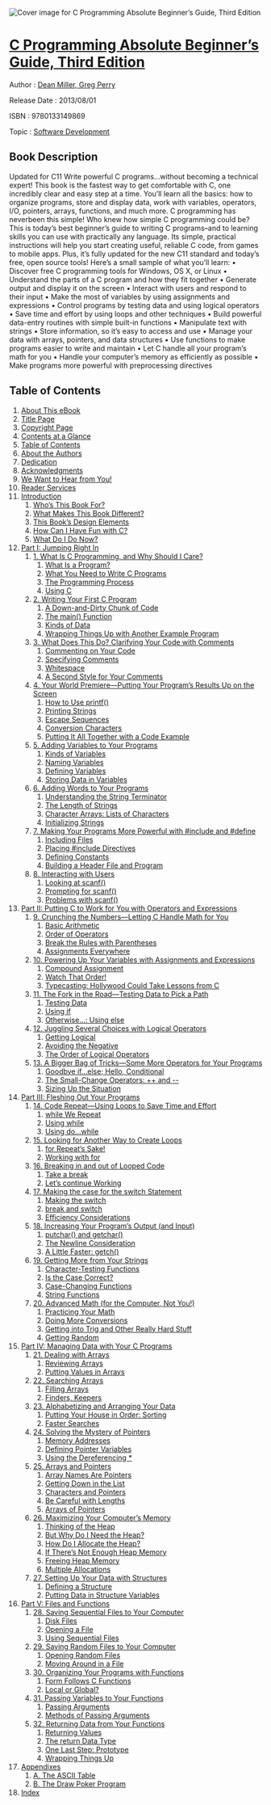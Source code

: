 ![Cover image for C Programming Absolute Beginner’s Guide, Third Edition](https://imgdetail.ebookreading.net/cover/cover/software_development/EB9780133149869.jpg)

[C Programming Absolute Beginner’s Guide, Third Edition](https://ebookreading.net/view/book/C+Programming+Absolute+Beginner%E2%80%99s+Guide%2C+Third+Edition-EB9780133149869_1.html "C Programming Absolute Beginner’s Guide, Third Edition")
====================================================================================================================

Author : [Dean Miller](https://ebookreading.net/search/author/Dean+Miller),[ Greg Perry](https://ebookreading.net/search/author/+Greg+Perry)

Release Date : 2013/08/01

ISBN : 9780133149869

Topic : [Software Development](https://ebookreading.net/search/category/software-development)

Book Description
-----------------

Updated for C11
Write powerful C programs…without becoming a technical expert! This book is the fastest way to get comfortable with C, one incredibly clear and easy step at a time. You’ll learn all the basics: how to organize programs, store and display data, work with variables, operators, I/O, pointers, arrays, functions, and much more. C programming has neverbeen this simple!
Who knew how simple C programming could be?
This is today’s best beginner’s guide to writing C programs–and to learning skills you can use with practically any language. Its simple, practical instructions will help you start creating useful, reliable C code, from games to mobile apps. Plus, it’s fully updated for the new C11 standard and today’s free, open source tools! Here’s a small sample of what you’ll learn:
• Discover free C programming tools for Windows, OS X, or Linux
• Understand the parts of a C program and how they fit together
• Generate output and display it on the screen
• Interact with users and respond to their input
• Make the most of variables by using assignments and expressions
• Control programs by testing data and using logical operators
• Save time and effort by using loops and other techniques
• Build powerful data-entry routines with simple built-in functions
• Manipulate text with strings
• Store information, so it’s easy to access and use
• Manage your data with arrays, pointers, and data structures
• Use functions to make programs easier to write and maintain
• Let C handle all your program’s math for you
• Handle your computer’s memory as efficiently as possible
• Make programs more powerful with preprocessing directives
              
Table of Contents
-----------------

1. [About This eBook](https://ebookreading.net/view/book/C+Programming+Absolute+Beginner%E2%80%99s+Guide%2C+Third+Edition-EB9780133149869_1.html)
1. [Title Page](https://ebookreading.net/view/book/C+Programming+Absolute+Beginner%E2%80%99s+Guide%2C+Third+Edition-EB9780133149869_3.html)
1. [Copyright Page](https://ebookreading.net/view/book/C+Programming+Absolute+Beginner%E2%80%99s+Guide%2C+Third+Edition-EB9780133149869_4.html)
1. [Contents at a Glance](https://ebookreading.net/view/book/C+Programming+Absolute+Beginner%E2%80%99s+Guide%2C+Third+Edition-EB9780133149869_5.html)
1. [Table of Contents](https://ebookreading.net/view/book/C+Programming+Absolute+Beginner%E2%80%99s+Guide%2C+Third+Edition-EB9780133149869_6.html)
1. [About the Authors](https://ebookreading.net/view/book/C+Programming+Absolute+Beginner%E2%80%99s+Guide%2C+Third+Edition-EB9780133149869_7.html)
1. [Dedication](https://ebookreading.net/view/book/C+Programming+Absolute+Beginner%E2%80%99s+Guide%2C+Third+Edition-EB9780133149869_8.html)
1. [Acknowledgments](https://ebookreading.net/view/book/C+Programming+Absolute+Beginner%E2%80%99s+Guide%2C+Third+Edition-EB9780133149869_9.html)
1. [We Want to Hear from You!](https://ebookreading.net/view/book/C+Programming+Absolute+Beginner%E2%80%99s+Guide%2C+Third+Edition-EB9780133149869_10.html)
1. [Reader Services](https://ebookreading.net/view/book/C+Programming+Absolute+Beginner%E2%80%99s+Guide%2C+Third+Edition-EB9780133149869_11.html)
1. [Introduction](https://ebookreading.net/view/book/C+Programming+Absolute+Beginner%E2%80%99s+Guide%2C+Third+Edition-EB9780133149869_12.html)
    1. [Who’s This Book For?](https://ebookreading.net/view/book/C+Programming+Absolute+Beginner%E2%80%99s+Guide%2C+Third+Edition-EB9780133149869_12.html#ch00lev1sec1)
    1. [What Makes This Book Different?](https://ebookreading.net/view/book/C+Programming+Absolute+Beginner%E2%80%99s+Guide%2C+Third+Edition-EB9780133149869_12.html#ch00lev1sec2)
    1. [This Book’s Design Elements](https://ebookreading.net/view/book/C+Programming+Absolute+Beginner%E2%80%99s+Guide%2C+Third+Edition-EB9780133149869_12.html#ch00lev1sec3)
    1. [How Can I Have Fun with C?](https://ebookreading.net/view/book/C+Programming+Absolute+Beginner%E2%80%99s+Guide%2C+Third+Edition-EB9780133149869_12.html#ch00lev1sec4)
    1. [What Do I Do Now?](https://ebookreading.net/view/book/C+Programming+Absolute+Beginner%E2%80%99s+Guide%2C+Third+Edition-EB9780133149869_12.html#ch00lev1sec5)
1. [Part I: Jumping Right In](https://ebookreading.net/view/book/C+Programming+Absolute+Beginner%E2%80%99s+Guide%2C+Third+Edition-EB9780133149869_13.html)
    1. [1. What Is C Programming, and Why Should I Care?](https://ebookreading.net/view/book/C+Programming+Absolute+Beginner%E2%80%99s+Guide%2C+Third+Edition-EB9780133149869_14.html)
        1. [What Is a Program?](https://ebookreading.net/view/book/C+Programming+Absolute+Beginner%E2%80%99s+Guide%2C+Third+Edition-EB9780133149869_14.html#ch01lev1sec1)
        1. [What You Need to Write C Programs](https://ebookreading.net/view/book/C+Programming+Absolute+Beginner%E2%80%99s+Guide%2C+Third+Edition-EB9780133149869_14.html#ch01lev1sec2)
        1. [The Programming Process](https://ebookreading.net/view/book/C+Programming+Absolute+Beginner%E2%80%99s+Guide%2C+Third+Edition-EB9780133149869_14.html#ch01lev1sec3)
        1. [Using C](https://ebookreading.net/view/book/C+Programming+Absolute+Beginner%E2%80%99s+Guide%2C+Third+Edition-EB9780133149869_14.html#ch01lev1sec4)
    1. [2. Writing Your First C Program](https://ebookreading.net/view/book/C+Programming+Absolute+Beginner%E2%80%99s+Guide%2C+Third+Edition-EB9780133149869_15.html)
        1. [A Down-and-Dirty Chunk of Code](https://ebookreading.net/view/book/C+Programming+Absolute+Beginner%E2%80%99s+Guide%2C+Third+Edition-EB9780133149869_15.html#ch02lev1sec1)
        1. [The main() Function](https://ebookreading.net/view/book/C+Programming+Absolute+Beginner%E2%80%99s+Guide%2C+Third+Edition-EB9780133149869_15.html#ch02lev1sec2)
        1. [Kinds of Data](https://ebookreading.net/view/book/C+Programming+Absolute+Beginner%E2%80%99s+Guide%2C+Third+Edition-EB9780133149869_15.html#ch02lev1sec3)
        1. [Wrapping Things Up with Another Example Program](https://ebookreading.net/view/book/C+Programming+Absolute+Beginner%E2%80%99s+Guide%2C+Third+Edition-EB9780133149869_15.html#ch02lev1sec4)
    1. [3. What Does This Do? Clarifying Your Code with Comments](https://ebookreading.net/view/book/C+Programming+Absolute+Beginner%E2%80%99s+Guide%2C+Third+Edition-EB9780133149869_16.html)
        1. [Commenting on Your Code](https://ebookreading.net/view/book/C+Programming+Absolute+Beginner%E2%80%99s+Guide%2C+Third+Edition-EB9780133149869_16.html#ch03lev1sec1)
        1. [Specifying Comments](https://ebookreading.net/view/book/C+Programming+Absolute+Beginner%E2%80%99s+Guide%2C+Third+Edition-EB9780133149869_16.html#ch03lev1sec2)
        1. [Whitespace](https://ebookreading.net/view/book/C+Programming+Absolute+Beginner%E2%80%99s+Guide%2C+Third+Edition-EB9780133149869_16.html#ch03lev1sec3)
        1. [A Second Style for Your Comments](https://ebookreading.net/view/book/C+Programming+Absolute+Beginner%E2%80%99s+Guide%2C+Third+Edition-EB9780133149869_16.html#ch03lev1sec4)
    1. [4. Your World Premiere—Putting Your Program’s Results Up on the Screen](https://ebookreading.net/view/book/C+Programming+Absolute+Beginner%E2%80%99s+Guide%2C+Third+Edition-EB9780133149869_17.html)
        1. [How to Use printf()](https://ebookreading.net/view/book/C+Programming+Absolute+Beginner%E2%80%99s+Guide%2C+Third+Edition-EB9780133149869_17.html#ch04lev1sec1)
        1. [Printing Strings](https://ebookreading.net/view/book/C+Programming+Absolute+Beginner%E2%80%99s+Guide%2C+Third+Edition-EB9780133149869_17.html#ch04lev1sec2)
        1. [Escape Sequences](https://ebookreading.net/view/book/C+Programming+Absolute+Beginner%E2%80%99s+Guide%2C+Third+Edition-EB9780133149869_17.html#ch04lev1sec3)
        1. [Conversion Characters](https://ebookreading.net/view/book/C+Programming+Absolute+Beginner%E2%80%99s+Guide%2C+Third+Edition-EB9780133149869_17.html#ch04lev1sec4)
        1. [Putting It All Together with a Code Example](https://ebookreading.net/view/book/C+Programming+Absolute+Beginner%E2%80%99s+Guide%2C+Third+Edition-EB9780133149869_17.html#ch04lev1sec5)
    1. [5. Adding Variables to Your Programs](https://ebookreading.net/view/book/C+Programming+Absolute+Beginner%E2%80%99s+Guide%2C+Third+Edition-EB9780133149869_18.html)
        1. [Kinds of Variables](https://ebookreading.net/view/book/C+Programming+Absolute+Beginner%E2%80%99s+Guide%2C+Third+Edition-EB9780133149869_18.html#ch05lev1sec1)
        1. [Naming Variables](https://ebookreading.net/view/book/C+Programming+Absolute+Beginner%E2%80%99s+Guide%2C+Third+Edition-EB9780133149869_18.html#ch05lev1sec2)
        1. [Defining Variables](https://ebookreading.net/view/book/C+Programming+Absolute+Beginner%E2%80%99s+Guide%2C+Third+Edition-EB9780133149869_18.html#ch05lev1sec3)
        1. [Storing Data in Variables](https://ebookreading.net/view/book/C+Programming+Absolute+Beginner%E2%80%99s+Guide%2C+Third+Edition-EB9780133149869_18.html#ch05lev1sec4)
    1. [6. Adding Words to Your Programs](https://ebookreading.net/view/book/C+Programming+Absolute+Beginner%E2%80%99s+Guide%2C+Third+Edition-EB9780133149869_19.html)
        1. [Understanding the String Terminator](https://ebookreading.net/view/book/C+Programming+Absolute+Beginner%E2%80%99s+Guide%2C+Third+Edition-EB9780133149869_19.html#ch06lev1sec1)
        1. [The Length of Strings](https://ebookreading.net/view/book/C+Programming+Absolute+Beginner%E2%80%99s+Guide%2C+Third+Edition-EB9780133149869_19.html#ch06lev1sec2)
        1. [Character Arrays: Lists of Characters](https://ebookreading.net/view/book/C+Programming+Absolute+Beginner%E2%80%99s+Guide%2C+Third+Edition-EB9780133149869_19.html#ch06lev1sec3)
        1. [Initializing Strings](https://ebookreading.net/view/book/C+Programming+Absolute+Beginner%E2%80%99s+Guide%2C+Third+Edition-EB9780133149869_19.html#ch06lev1sec4)
    1. [7. Making Your Programs More Powerful with #include and #define](https://ebookreading.net/view/book/C+Programming+Absolute+Beginner%E2%80%99s+Guide%2C+Third+Edition-EB9780133149869_20.html)
        1. [Including Files](https://ebookreading.net/view/book/C+Programming+Absolute+Beginner%E2%80%99s+Guide%2C+Third+Edition-EB9780133149869_20.html#ch07lev1sec1)
        1. [Placing #include Directives](https://ebookreading.net/view/book/C+Programming+Absolute+Beginner%E2%80%99s+Guide%2C+Third+Edition-EB9780133149869_20.html#ch07lev1sec2)
        1. [Defining Constants](https://ebookreading.net/view/book/C+Programming+Absolute+Beginner%E2%80%99s+Guide%2C+Third+Edition-EB9780133149869_20.html#ch07lev1sec3)
        1. [Building a Header File and Program](https://ebookreading.net/view/book/C+Programming+Absolute+Beginner%E2%80%99s+Guide%2C+Third+Edition-EB9780133149869_20.html#ch07lev1sec4)
    1. [8. Interacting with Users](https://ebookreading.net/view/book/C+Programming+Absolute+Beginner%E2%80%99s+Guide%2C+Third+Edition-EB9780133149869_21.html)
        1. [Looking at scanf()](https://ebookreading.net/view/book/C+Programming+Absolute+Beginner%E2%80%99s+Guide%2C+Third+Edition-EB9780133149869_21.html#ch08lev1sec1)
        1. [Prompting for scanf()](https://ebookreading.net/view/book/C+Programming+Absolute+Beginner%E2%80%99s+Guide%2C+Third+Edition-EB9780133149869_21.html#ch08lev1sec2)
        1. [Problems with scanf()](https://ebookreading.net/view/book/C+Programming+Absolute+Beginner%E2%80%99s+Guide%2C+Third+Edition-EB9780133149869_21.html#ch08lev1sec3)
1. [Part II: Putting C to Work for You with Operators and Expressions](https://ebookreading.net/view/book/C+Programming+Absolute+Beginner%E2%80%99s+Guide%2C+Third+Edition-EB9780133149869_22.html)
    1. [9. Crunching the Numbers—Letting C Handle Math for You](https://ebookreading.net/view/book/C+Programming+Absolute+Beginner%E2%80%99s+Guide%2C+Third+Edition-EB9780133149869_23.html)
        1. [Basic Arithmetic](https://ebookreading.net/view/book/C+Programming+Absolute+Beginner%E2%80%99s+Guide%2C+Third+Edition-EB9780133149869_23.html#ch09lev1sec1)
        1. [Order of Operators](https://ebookreading.net/view/book/C+Programming+Absolute+Beginner%E2%80%99s+Guide%2C+Third+Edition-EB9780133149869_23.html#ch09lev1sec2)
        1. [Break the Rules with Parentheses](https://ebookreading.net/view/book/C+Programming+Absolute+Beginner%E2%80%99s+Guide%2C+Third+Edition-EB9780133149869_23.html#ch09lev1sec3)
        1. [Assignments Everywhere](https://ebookreading.net/view/book/C+Programming+Absolute+Beginner%E2%80%99s+Guide%2C+Third+Edition-EB9780133149869_23.html#ch09lev1sec4)
    1. [10. Powering Up Your Variables with Assignments and Expressions](https://ebookreading.net/view/book/C+Programming+Absolute+Beginner%E2%80%99s+Guide%2C+Third+Edition-EB9780133149869_24.html)
        1. [Compound Assignment](https://ebookreading.net/view/book/C+Programming+Absolute+Beginner%E2%80%99s+Guide%2C+Third+Edition-EB9780133149869_24.html#ch10lev1sec1)
        1. [Watch That Order!](https://ebookreading.net/view/book/C+Programming+Absolute+Beginner%E2%80%99s+Guide%2C+Third+Edition-EB9780133149869_24.html#ch10lev1sec2)
        1. [Typecasting: Hollywood Could Take Lessons from C](https://ebookreading.net/view/book/C+Programming+Absolute+Beginner%E2%80%99s+Guide%2C+Third+Edition-EB9780133149869_24.html#ch10lev1sec3)
    1. [11. The Fork in the Road—Testing Data to Pick a Path](https://ebookreading.net/view/book/C+Programming+Absolute+Beginner%E2%80%99s+Guide%2C+Third+Edition-EB9780133149869_25.html)
        1. [Testing Data](https://ebookreading.net/view/book/C+Programming+Absolute+Beginner%E2%80%99s+Guide%2C+Third+Edition-EB9780133149869_25.html#ch11lev1sec1)
        1. [Using if](https://ebookreading.net/view/book/C+Programming+Absolute+Beginner%E2%80%99s+Guide%2C+Third+Edition-EB9780133149869_25.html#ch11lev1sec2)
        1. [Otherwise...: Using else](https://ebookreading.net/view/book/C+Programming+Absolute+Beginner%E2%80%99s+Guide%2C+Third+Edition-EB9780133149869_25.html#ch11lev1sec3)
    1. [12. Juggling Several Choices with Logical Operators](https://ebookreading.net/view/book/C+Programming+Absolute+Beginner%E2%80%99s+Guide%2C+Third+Edition-EB9780133149869_26.html)
        1. [Getting Logical](https://ebookreading.net/view/book/C+Programming+Absolute+Beginner%E2%80%99s+Guide%2C+Third+Edition-EB9780133149869_26.html#ch12lev1sec1)
        1. [Avoiding the Negative](https://ebookreading.net/view/book/C+Programming+Absolute+Beginner%E2%80%99s+Guide%2C+Third+Edition-EB9780133149869_26.html#ch12lev1sec2)
        1. [The Order of Logical Operators](https://ebookreading.net/view/book/C+Programming+Absolute+Beginner%E2%80%99s+Guide%2C+Third+Edition-EB9780133149869_26.html#ch12lev1sec3)
    1. [13. A Bigger Bag of Tricks—Some More Operators for Your Programs](https://ebookreading.net/view/book/C+Programming+Absolute+Beginner%E2%80%99s+Guide%2C+Third+Edition-EB9780133149869_27.html)
        1. [Goodbye if...else; Hello, Conditional](https://ebookreading.net/view/book/C+Programming+Absolute+Beginner%E2%80%99s+Guide%2C+Third+Edition-EB9780133149869_27.html#ch13lev1sec1)
        1. [The Small-Change Operators: ++ and --](https://ebookreading.net/view/book/C+Programming+Absolute+Beginner%E2%80%99s+Guide%2C+Third+Edition-EB9780133149869_27.html#ch13lev1sec2)
        1. [Sizing Up the Situation](https://ebookreading.net/view/book/C+Programming+Absolute+Beginner%E2%80%99s+Guide%2C+Third+Edition-EB9780133149869_27.html#ch13lev1sec3)
1. [Part III: Fleshing Out Your Programs](https://ebookreading.net/view/book/C+Programming+Absolute+Beginner%E2%80%99s+Guide%2C+Third+Edition-EB9780133149869_28.html)
    1. [14. Code Repeat—Using Loops to Save Time and Effort](https://ebookreading.net/view/book/C+Programming+Absolute+Beginner%E2%80%99s+Guide%2C+Third+Edition-EB9780133149869_29.html)
        1. [while We Repeat](https://ebookreading.net/view/book/C+Programming+Absolute+Beginner%E2%80%99s+Guide%2C+Third+Edition-EB9780133149869_29.html#ch14lev1sec1)
        1. [Using while](https://ebookreading.net/view/book/C+Programming+Absolute+Beginner%E2%80%99s+Guide%2C+Third+Edition-EB9780133149869_29.html#ch14lev1sec2)
        1. [Using do...while](https://ebookreading.net/view/book/C+Programming+Absolute+Beginner%E2%80%99s+Guide%2C+Third+Edition-EB9780133149869_29.html#ch14lev1sec3)
    1. [15. Looking for Another Way to Create Loops](https://ebookreading.net/view/book/C+Programming+Absolute+Beginner%E2%80%99s+Guide%2C+Third+Edition-EB9780133149869_30.html)
        1. [for Repeat’s Sake!](https://ebookreading.net/view/book/C+Programming+Absolute+Beginner%E2%80%99s+Guide%2C+Third+Edition-EB9780133149869_30.html#ch15lev1sec1)
        1. [Working with for](https://ebookreading.net/view/book/C+Programming+Absolute+Beginner%E2%80%99s+Guide%2C+Third+Edition-EB9780133149869_30.html#ch15lev1sec2)
    1. [16. Breaking in and out of Looped Code](https://ebookreading.net/view/book/C+Programming+Absolute+Beginner%E2%80%99s+Guide%2C+Third+Edition-EB9780133149869_31.html)
        1. [Take a break](https://ebookreading.net/view/book/C+Programming+Absolute+Beginner%E2%80%99s+Guide%2C+Third+Edition-EB9780133149869_31.html#ch16lev1sec1)
        1. [Let’s continue Working](https://ebookreading.net/view/book/C+Programming+Absolute+Beginner%E2%80%99s+Guide%2C+Third+Edition-EB9780133149869_31.html#ch16lev1sec2)
    1. [17. Making the case for the switch Statement](https://ebookreading.net/view/book/C+Programming+Absolute+Beginner%E2%80%99s+Guide%2C+Third+Edition-EB9780133149869_32.html)
        1. [Making the switch](https://ebookreading.net/view/book/C+Programming+Absolute+Beginner%E2%80%99s+Guide%2C+Third+Edition-EB9780133149869_32.html#ch17lev1sec1)
        1. [break and switch](https://ebookreading.net/view/book/C+Programming+Absolute+Beginner%E2%80%99s+Guide%2C+Third+Edition-EB9780133149869_32.html#ch17lev1sec2)
        1. [Efficiency Considerations](https://ebookreading.net/view/book/C+Programming+Absolute+Beginner%E2%80%99s+Guide%2C+Third+Edition-EB9780133149869_32.html#ch17lev1sec3)
    1. [18. Increasing Your Program’s Output (and Input)](https://ebookreading.net/view/book/C+Programming+Absolute+Beginner%E2%80%99s+Guide%2C+Third+Edition-EB9780133149869_33.html)
        1. [putchar() and getchar()](https://ebookreading.net/view/book/C+Programming+Absolute+Beginner%E2%80%99s+Guide%2C+Third+Edition-EB9780133149869_33.html#ch18lev1sec1)
        1. [The Newline Consideration](https://ebookreading.net/view/book/C+Programming+Absolute+Beginner%E2%80%99s+Guide%2C+Third+Edition-EB9780133149869_33.html#ch18lev1sec2)
        1. [A Little Faster: getch()](https://ebookreading.net/view/book/C+Programming+Absolute+Beginner%E2%80%99s+Guide%2C+Third+Edition-EB9780133149869_33.html#ch18lev1sec3)
    1. [19. Getting More from Your Strings](https://ebookreading.net/view/book/C+Programming+Absolute+Beginner%E2%80%99s+Guide%2C+Third+Edition-EB9780133149869_34.html)
        1. [Character-Testing Functions](https://ebookreading.net/view/book/C+Programming+Absolute+Beginner%E2%80%99s+Guide%2C+Third+Edition-EB9780133149869_34.html#ch19lev1sec1)
        1. [Is the Case Correct?](https://ebookreading.net/view/book/C+Programming+Absolute+Beginner%E2%80%99s+Guide%2C+Third+Edition-EB9780133149869_34.html#ch19lev1sec2)
        1. [Case-Changing Functions](https://ebookreading.net/view/book/C+Programming+Absolute+Beginner%E2%80%99s+Guide%2C+Third+Edition-EB9780133149869_34.html#ch19lev1sec3)
        1. [String Functions](https://ebookreading.net/view/book/C+Programming+Absolute+Beginner%E2%80%99s+Guide%2C+Third+Edition-EB9780133149869_34.html#ch19lev1sec4)
    1. [20. Advanced Math (for the Computer, Not You!)](https://ebookreading.net/view/book/C+Programming+Absolute+Beginner%E2%80%99s+Guide%2C+Third+Edition-EB9780133149869_35.html)
        1. [Practicing Your Math](https://ebookreading.net/view/book/C+Programming+Absolute+Beginner%E2%80%99s+Guide%2C+Third+Edition-EB9780133149869_35.html#ch20lev1sec1)
        1. [Doing More Conversions](https://ebookreading.net/view/book/C+Programming+Absolute+Beginner%E2%80%99s+Guide%2C+Third+Edition-EB9780133149869_35.html#ch20lev1sec2)
        1. [Getting into Trig and Other Really Hard Stuff](https://ebookreading.net/view/book/C+Programming+Absolute+Beginner%E2%80%99s+Guide%2C+Third+Edition-EB9780133149869_35.html#ch20lev1sec3)
        1. [Getting Random](https://ebookreading.net/view/book/C+Programming+Absolute+Beginner%E2%80%99s+Guide%2C+Third+Edition-EB9780133149869_35.html#ch20lev1sec4)
1. [Part IV: Managing Data with Your C Programs](https://ebookreading.net/view/book/C+Programming+Absolute+Beginner%E2%80%99s+Guide%2C+Third+Edition-EB9780133149869_36.html)
    1. [21. Dealing with Arrays](https://ebookreading.net/view/book/C+Programming+Absolute+Beginner%E2%80%99s+Guide%2C+Third+Edition-EB9780133149869_37.html)
        1. [Reviewing Arrays](https://ebookreading.net/view/book/C+Programming+Absolute+Beginner%E2%80%99s+Guide%2C+Third+Edition-EB9780133149869_37.html#ch21lev1sec1)
        1. [Putting Values in Arrays](https://ebookreading.net/view/book/C+Programming+Absolute+Beginner%E2%80%99s+Guide%2C+Third+Edition-EB9780133149869_37.html#ch21lev1sec2)
    1. [22. Searching Arrays](https://ebookreading.net/view/book/C+Programming+Absolute+Beginner%E2%80%99s+Guide%2C+Third+Edition-EB9780133149869_38.html)
        1. [Filling Arrays](https://ebookreading.net/view/book/C+Programming+Absolute+Beginner%E2%80%99s+Guide%2C+Third+Edition-EB9780133149869_38.html#ch22lev1sec1)
        1. [Finders, Keepers](https://ebookreading.net/view/book/C+Programming+Absolute+Beginner%E2%80%99s+Guide%2C+Third+Edition-EB9780133149869_38.html#ch22lev1sec2)
    1. [23. Alphabetizing and Arranging Your Data](https://ebookreading.net/view/book/C+Programming+Absolute+Beginner%E2%80%99s+Guide%2C+Third+Edition-EB9780133149869_39.html)
        1. [Putting Your House in Order: Sorting](https://ebookreading.net/view/book/C+Programming+Absolute+Beginner%E2%80%99s+Guide%2C+Third+Edition-EB9780133149869_39.html#ch23lev1sec1)
        1. [Faster Searches](https://ebookreading.net/view/book/C+Programming+Absolute+Beginner%E2%80%99s+Guide%2C+Third+Edition-EB9780133149869_39.html#ch23lev1sec2)
    1. [24. Solving the Mystery of Pointers](https://ebookreading.net/view/book/C+Programming+Absolute+Beginner%E2%80%99s+Guide%2C+Third+Edition-EB9780133149869_40.html)
        1. [Memory Addresses](https://ebookreading.net/view/book/C+Programming+Absolute+Beginner%E2%80%99s+Guide%2C+Third+Edition-EB9780133149869_40.html#ch24lev1sec1)
        1. [Defining Pointer Variables](https://ebookreading.net/view/book/C+Programming+Absolute+Beginner%E2%80%99s+Guide%2C+Third+Edition-EB9780133149869_40.html#ch24lev1sec2)
        1. [Using the Dereferencing *](https://ebookreading.net/view/book/C+Programming+Absolute+Beginner%E2%80%99s+Guide%2C+Third+Edition-EB9780133149869_40.html#ch24lev1sec3)
    1. [25. Arrays and Pointers](https://ebookreading.net/view/book/C+Programming+Absolute+Beginner%E2%80%99s+Guide%2C+Third+Edition-EB9780133149869_41.html)
        1. [Array Names Are Pointers](https://ebookreading.net/view/book/C+Programming+Absolute+Beginner%E2%80%99s+Guide%2C+Third+Edition-EB9780133149869_41.html#ch25lev1sec1)
        1. [Getting Down in the List](https://ebookreading.net/view/book/C+Programming+Absolute+Beginner%E2%80%99s+Guide%2C+Third+Edition-EB9780133149869_41.html#ch25lev1sec2)
        1. [Characters and Pointers](https://ebookreading.net/view/book/C+Programming+Absolute+Beginner%E2%80%99s+Guide%2C+Third+Edition-EB9780133149869_41.html#ch25lev1sec3)
        1. [Be Careful with Lengths](https://ebookreading.net/view/book/C+Programming+Absolute+Beginner%E2%80%99s+Guide%2C+Third+Edition-EB9780133149869_41.html#ch25lev1sec4)
        1. [Arrays of Pointers](https://ebookreading.net/view/book/C+Programming+Absolute+Beginner%E2%80%99s+Guide%2C+Third+Edition-EB9780133149869_41.html#ch25lev1sec5)
    1. [26. Maximizing Your Computer’s Memory](https://ebookreading.net/view/book/C+Programming+Absolute+Beginner%E2%80%99s+Guide%2C+Third+Edition-EB9780133149869_42.html)
        1. [Thinking of the Heap](https://ebookreading.net/view/book/C+Programming+Absolute+Beginner%E2%80%99s+Guide%2C+Third+Edition-EB9780133149869_42.html#ch26lev1sec1)
        1. [But Why Do I Need the Heap?](https://ebookreading.net/view/book/C+Programming+Absolute+Beginner%E2%80%99s+Guide%2C+Third+Edition-EB9780133149869_42.html#ch26lev1sec2)
        1. [How Do I Allocate the Heap?](https://ebookreading.net/view/book/C+Programming+Absolute+Beginner%E2%80%99s+Guide%2C+Third+Edition-EB9780133149869_42.html#ch26lev1sec3)
        1. [If There’s Not Enough Heap Memory](https://ebookreading.net/view/book/C+Programming+Absolute+Beginner%E2%80%99s+Guide%2C+Third+Edition-EB9780133149869_42.html#ch26lev1sec4)
        1. [Freeing Heap Memory](https://ebookreading.net/view/book/C+Programming+Absolute+Beginner%E2%80%99s+Guide%2C+Third+Edition-EB9780133149869_42.html#ch26lev1sec5)
        1. [Multiple Allocations](https://ebookreading.net/view/book/C+Programming+Absolute+Beginner%E2%80%99s+Guide%2C+Third+Edition-EB9780133149869_42.html#ch26lev1sec6)
    1. [27. Setting Up Your Data with Structures](https://ebookreading.net/view/book/C+Programming+Absolute+Beginner%E2%80%99s+Guide%2C+Third+Edition-EB9780133149869_43.html)
        1. [Defining a Structure](https://ebookreading.net/view/book/C+Programming+Absolute+Beginner%E2%80%99s+Guide%2C+Third+Edition-EB9780133149869_43.html#ch27lev1sec1)
        1. [Putting Data in Structure Variables](https://ebookreading.net/view/book/C+Programming+Absolute+Beginner%E2%80%99s+Guide%2C+Third+Edition-EB9780133149869_43.html#ch27lev1sec2)
1. [Part V: Files and Functions](https://ebookreading.net/view/book/C+Programming+Absolute+Beginner%E2%80%99s+Guide%2C+Third+Edition-EB9780133149869_44.html)
    1. [28. Saving Sequential Files to Your Computer](https://ebookreading.net/view/book/C+Programming+Absolute+Beginner%E2%80%99s+Guide%2C+Third+Edition-EB9780133149869_45.html)
        1. [Disk Files](https://ebookreading.net/view/book/C+Programming+Absolute+Beginner%E2%80%99s+Guide%2C+Third+Edition-EB9780133149869_45.html#ch28lev1sec1)
        1. [Opening a File](https://ebookreading.net/view/book/C+Programming+Absolute+Beginner%E2%80%99s+Guide%2C+Third+Edition-EB9780133149869_45.html#ch28lev1sec2)
        1. [Using Sequential Files](https://ebookreading.net/view/book/C+Programming+Absolute+Beginner%E2%80%99s+Guide%2C+Third+Edition-EB9780133149869_45.html#ch28lev1sec3)
    1. [29. Saving Random Files to Your Computer](https://ebookreading.net/view/book/C+Programming+Absolute+Beginner%E2%80%99s+Guide%2C+Third+Edition-EB9780133149869_46.html)
        1. [Opening Random Files](https://ebookreading.net/view/book/C+Programming+Absolute+Beginner%E2%80%99s+Guide%2C+Third+Edition-EB9780133149869_46.html#ch29lev1sec1)
        1. [Moving Around in a File](https://ebookreading.net/view/book/C+Programming+Absolute+Beginner%E2%80%99s+Guide%2C+Third+Edition-EB9780133149869_46.html#ch29lev1sec2)
    1. [30. Organizing Your Programs with Functions](https://ebookreading.net/view/book/C+Programming+Absolute+Beginner%E2%80%99s+Guide%2C+Third+Edition-EB9780133149869_47.html)
        1. [Form Follows C Functions](https://ebookreading.net/view/book/C+Programming+Absolute+Beginner%E2%80%99s+Guide%2C+Third+Edition-EB9780133149869_47.html#ch30lev1sec1)
        1. [Local or Global?](https://ebookreading.net/view/book/C+Programming+Absolute+Beginner%E2%80%99s+Guide%2C+Third+Edition-EB9780133149869_47.html#ch30lev1sec2)
    1. [31. Passing Variables to Your Functions](https://ebookreading.net/view/book/C+Programming+Absolute+Beginner%E2%80%99s+Guide%2C+Third+Edition-EB9780133149869_48.html)
        1. [Passing Arguments](https://ebookreading.net/view/book/C+Programming+Absolute+Beginner%E2%80%99s+Guide%2C+Third+Edition-EB9780133149869_48.html#ch31lev1sec1)
        1. [Methods of Passing Arguments](https://ebookreading.net/view/book/C+Programming+Absolute+Beginner%E2%80%99s+Guide%2C+Third+Edition-EB9780133149869_48.html#ch31lev1sec2)
    1. [32. Returning Data from Your Functions](https://ebookreading.net/view/book/C+Programming+Absolute+Beginner%E2%80%99s+Guide%2C+Third+Edition-EB9780133149869_49.html)
        1. [Returning Values](https://ebookreading.net/view/book/C+Programming+Absolute+Beginner%E2%80%99s+Guide%2C+Third+Edition-EB9780133149869_49.html#ch32lev1sec1)
        1. [The return Data Type](https://ebookreading.net/view/book/C+Programming+Absolute+Beginner%E2%80%99s+Guide%2C+Third+Edition-EB9780133149869_49.html#ch32lev1sec2)
        1. [One Last Step: Prototype](https://ebookreading.net/view/book/C+Programming+Absolute+Beginner%E2%80%99s+Guide%2C+Third+Edition-EB9780133149869_49.html#ch32lev1sec3)
        1. [Wrapping Things Up](https://ebookreading.net/view/book/C+Programming+Absolute+Beginner%E2%80%99s+Guide%2C+Third+Edition-EB9780133149869_49.html#ch32lev1sec4)
1. [Appendixes](https://ebookreading.net/view/book/C+Programming+Absolute+Beginner%E2%80%99s+Guide%2C+Third+Edition-EB9780133149869_50.html)
    1. [A. The ASCII Table](https://ebookreading.net/view/book/C+Programming+Absolute+Beginner%E2%80%99s+Guide%2C+Third+Edition-EB9780133149869_51.html)
    1. [B. The Draw Poker Program](https://ebookreading.net/view/book/C+Programming+Absolute+Beginner%E2%80%99s+Guide%2C+Third+Edition-EB9780133149869_52.html)
1. [Index](https://ebookreading.net/view/book/C+Programming+Absolute+Beginner%E2%80%99s+Guide%2C+Third+Edition-EB9780133149869_53.html)
